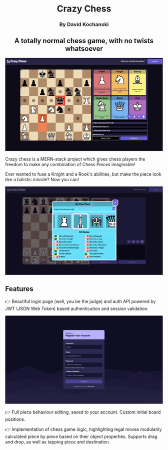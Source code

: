 


<div style="text-align:center;">

# Crazy Chess

### By David Kochanski

## A totally normal chess game, with no twists whatsoever

![Crazy Chess Game](client\public\img\md\chess2.jpg)

</div>

Crazy chess is a MERN-stack project which gives chess players the freedom to make any combination of Chess Pieces imaginable!

Ever wanted to fuse a Knight and a Rook's abilities, but make the piece look like a balistic missile? Now you can!

<div style="text-align: center;">

![Epic Piece Modal](client\public\img\md\knightrook.jpg)

</div>

## Features

👉 Beautiful login page (well, you be the judge) and auth API powered by JWT (JSON Web Token) based authentication and session validation.

<div style="text-align: center;">

![Login page](client\public\img\md\loginpage.jpg)

</div>

👉 Full piece behaviour editing, saved to your account. Custom initial board positions.

👉 Implementation of chess game logic, highlighting legal moves modularily calculated piece by piece based on their object properties. Supports drag and drop, as well as tapping piece and destination.

